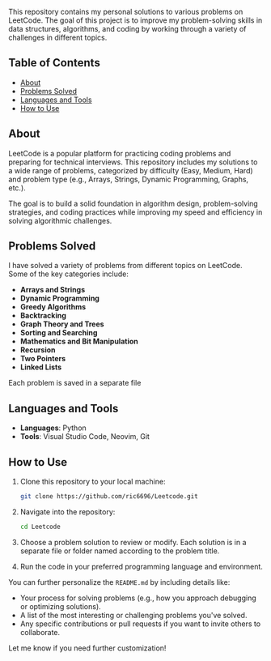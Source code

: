 This repository contains my personal solutions to various problems on LeetCode. The goal of this project is to improve my problem-solving skills in data structures, algorithms, and coding by working through a variety of challenges in different topics.

## Table of Contents

- [About](#about)
- [Problems Solved](#problems-solved)
- [Languages and Tools](#languages-and-tools)
- [How to Use](#how-to-use)


## About

LeetCode is a popular platform for practicing coding problems and preparing for technical interviews. This repository includes my solutions to a wide range of problems, categorized by difficulty (Easy, Medium, Hard) and problem type (e.g., Arrays, Strings, Dynamic Programming, Graphs, etc.). 

The goal is to build a solid foundation in algorithm design, problem-solving strategies, and coding practices while improving my speed and efficiency in solving algorithmic challenges.

## Problems Solved

I have solved a variety of problems from different topics on LeetCode. Some of the key categories include:

- **Arrays and Strings**  
- **Dynamic Programming**  
- **Greedy Algorithms**  
- **Backtracking**  
- **Graph Theory and Trees**  
- **Sorting and Searching**  
- **Mathematics and Bit Manipulation**  
- **Recursion**  
- **Two Pointers**  
- **Linked Lists**

Each problem is saved in a separate file

## Languages and Tools

- **Languages**: Python
- **Tools**: Visual Studio Code, Neovim, Git

## How to Use

1. Clone this repository to your local machine:
   ```bash
   git clone https://github.com/ric6696/Leetcode.git
   ```

2. Navigate into the repository:
   ```bash
   cd Leetcode
   ```

3. Choose a problem solution to review or modify. Each solution is in a separate file or folder named according to the problem title.

4. Run the code in your preferred programming language and environment.


You can further personalize the `README.md` by including details like:

- Your process for solving problems (e.g., how you approach debugging or optimizing solutions).
- A list of the most interesting or challenging problems you've solved.
- Any specific contributions or pull requests if you want to invite others to collaborate.

Let me know if you need further customization!
